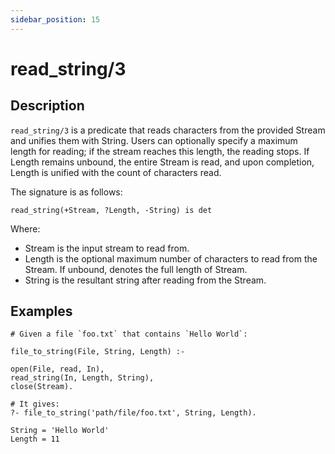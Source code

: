 ```yaml
---
sidebar_position: 15
---
```

[//]: # (This file is auto-generated. Please do not modify it yourself.)

# read_string/3

## Description

`read_string/3` is a predicate that reads characters from the provided Stream and unifies them with String. Users can optionally specify a maximum length for reading; if the stream reaches this length, the reading stops. If Length remains unbound, the entire Stream is read, and upon completion, Length is unified with the count of characters read.

The signature is as follows:

```text
read_string(+Stream, ?Length, -String) is det
```

Where:

- Stream is the input stream to read from.
- Length is the optional maximum number of characters to read from the Stream. If unbound, denotes the full length of Stream.
- String is the resultant string after reading from the Stream.

## Examples

```text
# Given a file `foo.txt` that contains `Hello World`:

file_to_string(File, String, Length) :-

open(File, read, In),
read_string(In, Length, String),
close(Stream).

# It gives:
?- file_to_string('path/file/foo.txt', String, Length).

String = 'Hello World'
Length = 11
```
